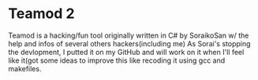 # Teamod 2
Teamod is a hacking/fun tool originally written in C# by SoraikoSan
w/ the help and infos of several others hackers(including me)
As Sorai's stopping the devlopment, I putted it on my GitHub and
will work on it when I'll feel like it(got some ideas to improve this
like recoding it using gcc and makefiles.

